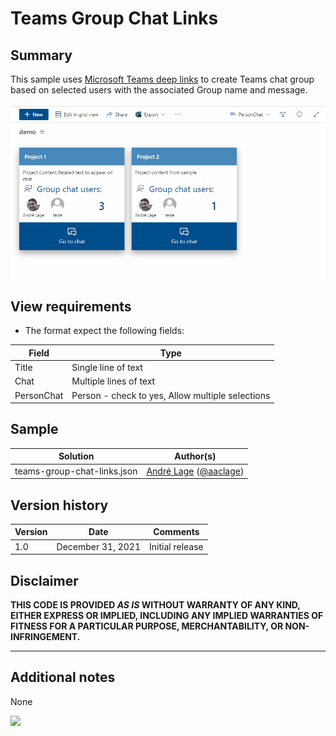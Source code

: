 # Teams Group Chat Links

## Summary

This sample uses [Microsoft Teams deep links](https://docs.microsoft.com/en-us/microsoftteams/platform/concepts/build-and-test/deep-links#deep-linking-to-a-chat) to create Teams chat group based on selected users with the associated Group name and message.

![screenshot of the sample](./assets/screenshot.gif)

## View requirements
- The format expect the following fields:

Field |Type
--------|---------
Title | Single line of text 
Chat | Multiple lines of text
PersonChat | Person - check to yes, Allow multiple selections


## Sample

Solution|Author(s)
--------|---------
teams-group-chat-links.json | [André Lage](https://github.com/aaclage) ([@aaclage](https://twitter.com/aaclage))

## Version history

Version|Date|Comments
-------|----|--------
1.0|December 31, 2021|Initial release

## Disclaimer

**THIS CODE IS PROVIDED *AS IS* WITHOUT WARRANTY OF ANY KIND, EITHER EXPRESS OR IMPLIED, INCLUDING ANY IMPLIED WARRANTIES OF FITNESS FOR A PARTICULAR PURPOSE, MERCHANTABILITY, OR NON-INFRINGEMENT.**

---

## Additional notes
None

<img src="https://pnptelemetry.azurewebsites.net/list-formatting/view-samples/teams-group-chat-links" />
